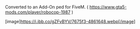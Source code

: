 Converted to an Add-On ped for FiveM.
( https://www.gta5-mods.com/player/robocop-1987 )

[image]https://i.ibb.co/gZFvBYV/7675f3-4861648.webp[/image]
